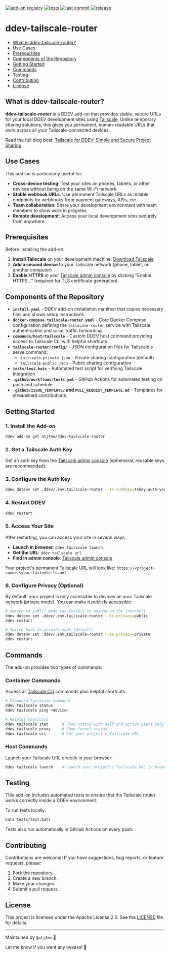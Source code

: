 [![add-on registry](https://img.shields.io/badge/DDEV-Add--on_Registry-blue)](https://addons.ddev.com)
[![tests](https://github.com/atj4me/ddev-tailscale-router/actions/workflows/tests.yml/badge.svg?branch=main)](https://github.com/atj4me/ddev-tailscale-router/actions/workflows/tests.yml?query=branch%3Amain)
[![last commit](https://img.shields.io/github/last-commit/atj4me/ddev-tailscale-router)](https://github.com/atj4me/ddev-tailscale-router/commits)
[![release](https://img.shields.io/github/v/release/atj4me/ddev-tailscale-router)](https://github.com/atj4me/ddev-tailscale-router/releases/latest)

# ddev-tailscale-router <!-- omit in toc -->

- [What is ddev-tailscale-router?](#what-is-ddev-tailscale-router)
- [Use Cases](#use-cases)
- [Prerequisites](#prerequisites)
- [Components of the Repository](#components-of-the-repository)
- [Getting Started](#getting-started)
- [Commands](#commands)
- [Testing](#testing)
- [Contributing](#contributing)
- [License](#license)

## What is ddev-tailscale-router?

**ddev-tailscale-router** is a DDEV add-on that provides stable, secure URLs for your local DDEV development sites using [Tailscale](https://tailscale.com/). Unlike temporary sharing solutions, this gives you permanent, human-readable URLs that work across all your Tailscale-connected devices.

Read the full blog post: [Tailscale for DDEV: Simple and Secure Project Sharing](https://ddev.com/blog/tailscale-router-ddev-addon/)

## Use Cases

This add-on is particularly useful for:

- **Cross-device testing**: Test your sites on phones, tablets, or other devices without being on the same Wi-Fi network
- **Stable webhook URLs**: Use permanent Tailscale URLs as reliable endpoints for webhooks from payment gateways, APIs, etc.
- **Team collaboration**: Share your development environment with team members to show work in progress
- **Remote development**: Access your local development sites securely from anywhere

## Prerequisites

Before installing the add-on:

1. **Install Tailscale** on your development machine: [Download Tailscale](https://tailscale.com/download)
2. **Add a second device** to your Tailscale network (phone, tablet, or another computer)
3. **Enable HTTPS** in your [Tailscale admin console](hhttps://tailscale.com/kb/1153/enabling-https) by clicking "Enable HTTPS..." (required for TLS certificate generation)

## Components of the Repository

- **`install.yaml`** - DDEV add-on installation manifest that copies necessary files and shows setup instructions
- **`docker-compose.tailscale-router.yaml`** - Core Docker Compose configuration defining the `tailscale-router` service with Tailscale authentication and `socat` traffic forwarding
- **`commands/host/tailscale`** - Custom DDEV host command providing access to Tailscale CLI with helpful shortcuts
- **`tailscale-router/config/`** - JSON configuration files for Tailscale's serve command:
  - `tailscale-private.json` - Private sharing configuration (default)
  - `tailscale-public.json` - Public sharing configuration
- **`tests/test.bats`** - Automated test script for verifying Tailscale integration
- **`.github/workflows/tests.yml`** - GitHub Actions for automated testing on push and schedule
- **`.github/ISSUE_TEMPLATE/` and `PULL_REQUEST_TEMPLATE.md`** - Templates for streamlined contributions

## Getting Started

### 1. Install the Add-on

```bash
ddev add-on get atj4me/ddev-tailscale-router
```

### 2. Get a Tailscale Auth Key

Get an auth key from the [Tailscale admin console](https://tailscale.com/kb/1085/auth-keys) (ephemeral, reusable keys are recommended).

### 3. Configure the Auth Key

```bash
ddev dotenv set .ddev/.env.tailscale-router --ts-authkey=tskey-auth-your-key-here
```

### 4. Restart DDEV

```bash
ddev restart
```

### 5. Access Your Site

After restarting, you can access your site in several ways:

- **Launch in browser**: `ddev tailscale launch`
- **Get the URL**: `ddev tailscale url` 
- **Find in admin console**: [Tailscale admin console](https://login.tailscale.com/admin/machines)

Your project's permanent Tailscale URL will look like: `https://<project-name>.<your-tailnet>.ts.net`

### 6. Configure Privacy (Optional)

By default, your project is only accessible to devices on your Tailscale network (private mode). You can make it publicly accessible:

```bash
# Switch to public mode (accessible to anyone on the internet)
ddev dotenv set .ddev/.env.tailscale-router --ts-privacy=public
ddev restart

# Switch back to private mode (default)
ddev dotenv set .ddev/.env.tailscale-router --ts-privacy=private
ddev restart
```

## Commands

The add-on provides two types of commands:

### Container Commands

Access all [Tailscale CLI](https://tailscale.com/kb/1080/cli) commands plus helpful shortcuts:

```bash
# Standard Tailscale commands
ddev tailscale status
ddev tailscale ping <device>

# Helpful shortcuts
ddev tailscale stat      # Show status with self and active peers only
ddev tailscale proxy     # Show funnel status
ddev tailscale url       # Get your project's Tailscale URL
```

### Host Commands

Launch your Tailscale URL directly in your browser:

```bash
ddev tailscale launch    # Launch your project's Tailscale URL in browser
``` 

## Testing

This add-on includes automated tests to ensure that the Tailscale router works correctly inside a DDEV environment.

To run tests locally:

```bash
bats tests/test.bats
```

Tests also run automatically in GitHub Actions on every push.

## Contributing

Contributions are welcome! If you have suggestions, bug reports, or feature requests, please:

1. Fork the repository.
2. Create a new branch.
3. Make your changes.
4. Submit a pull request.

## License

This project is licensed under the Apache License 2.0. See the [LICENSE](LICENSE) file for details.

---

Maintained by `@atj4me` 🚀  

Let me know if you want any tweaks! 🎯
